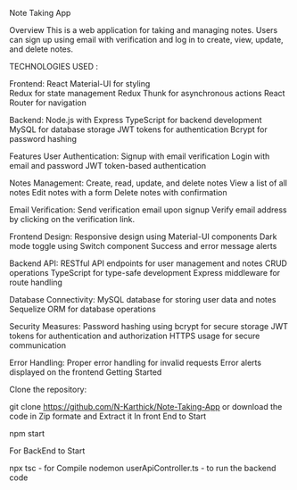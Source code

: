 Note Taking App

Overview
This is a web application for taking and managing notes. Users can sign up using email with verification and log in to create, view, update, and delete notes.

TECHNOLOGIES USED :

Frontend:
  React
  Material-UI for styling  
  Redux for state management
  Redux Thunk for asynchronous actions
  React Router for navigation

Backend:
  Node.js with Express
  TypeScript for backend development
  MySQL for database storage
  JWT tokens for authentication
  Bcrypt for password hashing

Features
  User Authentication:
  Signup with email verification
  Login with email and password
  JWT token-based authentication

Notes Management:
  Create, read, update, and delete notes
  View a list of all notes
  Edit notes with a form
  Delete notes with confirmation
  
Email Verification:
  Send verification email upon signup
  Verify email address by clicking on the verification link.

Frontend Design:
  Responsive design using Material-UI components
  Dark mode toggle using Switch component
  Success and error message alerts

Backend API: 
RESTful API endpoints for user management and notes CRUD operations
TypeScript for type-safe development
Express middleware for route handling

Database Connectivity:
MySQL database for storing user data and notes
Sequelize ORM for database operations

Security Measures:
Password hashing using bcrypt for secure storage
JWT tokens for authentication and authorization
HTTPS usage for secure communication

Error Handling:
Proper error handling for invalid requests
Error alerts displayed on the frontend
Getting Started

Clone the repository:

git clone https://github.com/N-Karthick/Note-Taking-App
or
download the code in Zip formate and Extract it 
In front End to Start

npm start

For BackEnd to Start

npx tsc - for Compile
nodemon userApiController.ts  - to run the backend code 
